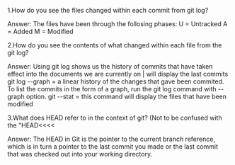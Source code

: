 1.How do you see the files changed within each commit from git log?

Answer: The files have been through the follosing phases: U = Untracked A = Added M = Modified

2.How do you see the contents of what changed within each file from the git log?

Answer: Using git log shows us the history of commits that have taken effect into the documents we are currently on | will display the last commits git log --graph = a linear history of the changes that gave been commited. To list the commits in the form of a graph, run the git log command with --graph option. git --stat = this command will display the files that have been modified

3.What does HEAD refer to in the context of git? (Not to be confused with the "HEAD<<<<

Answer: The HEAD in Git is the pointer to the current branch reference, which is in turn a pointer to the last commit you made or the last commit that was checked out into your working directory.
